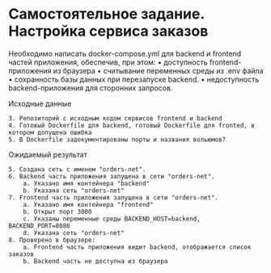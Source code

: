 # Самостоятельное задание. Настройка сервиса заказов

Необходимо написать docker-compose.yml для backend и frontend частей приложения, обеспечив, при этом:
• доступность frontend-приложения из браузера
• считывание переменных среды из .env файла
• сохранность базы данных при перезапуске backend.
• недоступность backend-приложения для сторонних запросов.

Исходные данные

    3. Репозиторий с исходным кодом сервисов frontend и backend
    4. Готовый Dockerfile для backend, готовый Dockerfile для fronted, в котором допущена ошибка
    5. В Dockerfile задокументированы порты и названия вольюмов?

Ожидаемый результат

    5. Создана сеть с именем "orders-net".
    6. Backend часть приложения запущена в сети "orders-net".
        a. Указано имя контейнера "backend"
        b. Указана сеть "orders-net"
    7. Frontend часть приложения запущена в сети "orders-net".
        a. Указано имя контейнера "frontend"
        b. Открыт порт 3000
        c. Указаны переменные среды BACKEND_HOST=backend, BACKEND_PORT=8080
        d. Указана сеть "orders-net"
    8. Проверено в браузере:
        a. Frontend часть приложения видит backend, отображается список заказов
        b. Backend часть не доступна из браузера
